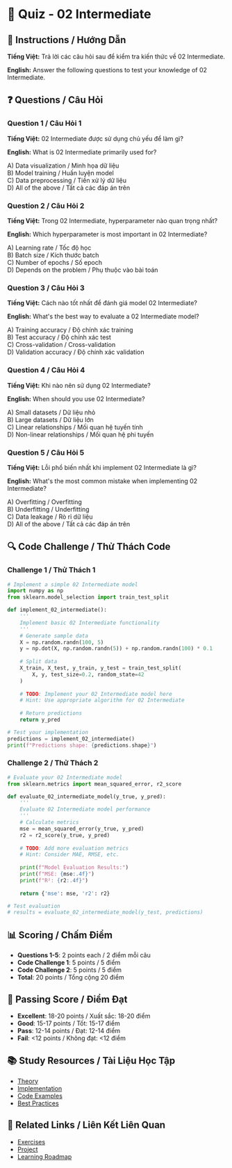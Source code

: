 # 🧠 Quiz - 02 Intermediate

## 📝 Instructions / Hướng Dẫn

**Tiếng Việt:** Trả lời các câu hỏi sau để kiểm tra kiến thức về 02 Intermediate.

**English:** Answer the following questions to test your knowledge of 02 Intermediate.

## ❓ Questions / Câu Hỏi

### Question 1 / Câu Hỏi 1
**Tiếng Việt:** 02 Intermediate được sử dụng chủ yếu để làm gì?

**English:** What is 02 Intermediate primarily used for?

A) Data visualization / Minh họa dữ liệu  
B) Model training / Huấn luyện model  
C) Data preprocessing / Tiền xử lý dữ liệu  
D) All of the above / Tất cả các đáp án trên

### Question 2 / Câu Hỏi 2
**Tiếng Việt:** Trong 02 Intermediate, hyperparameter nào quan trọng nhất?

**English:** Which hyperparameter is most important in 02 Intermediate?

A) Learning rate / Tốc độ học  
B) Batch size / Kích thước batch  
C) Number of epochs / Số epoch  
D) Depends on the problem / Phụ thuộc vào bài toán

### Question 3 / Câu Hỏi 3
**Tiếng Việt:** Cách nào tốt nhất để đánh giá model 02 Intermediate?

**English:** What's the best way to evaluate a 02 Intermediate model?

A) Training accuracy / Độ chính xác training  
B) Test accuracy / Độ chính xác test  
C) Cross-validation / Cross-validation  
D) Validation accuracy / Độ chính xác validation

### Question 4 / Câu Hỏi 4
**Tiếng Việt:** Khi nào nên sử dụng 02 Intermediate?

**English:** When should you use 02 Intermediate?

A) Small datasets / Dữ liệu nhỏ  
B) Large datasets / Dữ liệu lớn  
C) Linear relationships / Mối quan hệ tuyến tính  
D) Non-linear relationships / Mối quan hệ phi tuyến

### Question 5 / Câu Hỏi 5
**Tiếng Việt:** Lỗi phổ biến nhất khi implement 02 Intermediate là gì?

**English:** What's the most common mistake when implementing 02 Intermediate?

A) Overfitting / Overfitting  
B) Underfitting / Underfitting  
C) Data leakage / Rò rỉ dữ liệu  
D) All of the above / Tất cả các đáp án trên

## 🔍 Code Challenge / Thử Thách Code

### Challenge 1 / Thử Thách 1
```python
# Implement a simple 02 Intermediate model
import numpy as np
from sklearn.model_selection import train_test_split

def implement_02_intermediate():
    '''
    Implement basic 02 Intermediate functionality
    '''
    # Generate sample data
    X = np.random.randn(100, 5)
    y = np.dot(X, np.random.randn(5)) + np.random.randn(100) * 0.1
    
    # Split data
    X_train, X_test, y_train, y_test = train_test_split(
        X, y, test_size=0.2, random_state=42
    )
    
    # TODO: Implement your 02 Intermediate model here
    # Hint: Use appropriate algorithm for 02 Intermediate
    
    # Return predictions
    return y_pred

# Test your implementation
predictions = implement_02_intermediate()
print(f"Predictions shape: {predictions.shape}")
```

### Challenge 2 / Thử Thách 2
```python
# Evaluate your 02 Intermediate model
from sklearn.metrics import mean_squared_error, r2_score

def evaluate_02_intermediate_model(y_true, y_pred):
    '''
    Evaluate 02 Intermediate model performance
    '''
    # Calculate metrics
    mse = mean_squared_error(y_true, y_pred)
    r2 = r2_score(y_true, y_pred)
    
    # TODO: Add more evaluation metrics
    # Hint: Consider MAE, RMSE, etc.
    
    print(f"Model Evaluation Results:")
    print(f"MSE: {mse:.4f}")
    print(f"R²: {r2:.4f}")
    
    return {'mse': mse, 'r2': r2}

# Test evaluation
# results = evaluate_02_intermediate_model(y_test, predictions)
```

## 📊 Scoring / Chấm Điểm

- **Questions 1-5**: 2 points each / 2 điểm mỗi câu
- **Code Challenge 1**: 5 points / 5 điểm
- **Code Challenge 2**: 5 points / 5 điểm
- **Total**: 20 points / Tổng cộng 20 điểm

## 🎯 Passing Score / Điểm Đạt

- **Excellent**: 18-20 points / Xuất sắc: 18-20 điểm
- **Good**: 15-17 points / Tốt: 15-17 điểm  
- **Pass**: 12-14 points / Đạt: 12-14 điểm
- **Fail**: <12 points / Không đạt: <12 điểm

## 📚 Study Resources / Tài Liệu Học Tập

- [Theory](./THEORY_02_intermediate.md)
- [Implementation](./IMPLEMENTATION_02_intermediate.md)
- [Code Examples](./CODE_EXAMPLES_02_intermediate.md)
- [Best Practices](./BEST_PRACTICES_02_intermediate.md)

## 🔗 Related Links / Liên Kết Liên Quan

- [Exercises](./EXERCISES_02_intermediate.md)
- [Project](./PROJECT_02_intermediate.md)
- [Learning Roadmap](./LEARNING_ROADMAP_02_intermediate.md)
